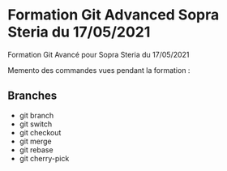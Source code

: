 # Formation Git Advanced Sopra Steria du 17/05/2021

Formation Git Avancé pour Sopra Steria du 17/05/2021

Memento des commandes vues pendant la formation :

## Branches

* git branch
* git switch
* git checkout
* git merge
* git rebase
* git cherry-pick
